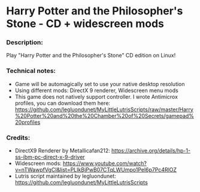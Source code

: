 # Harry Potter and the Philosopher's Stone - CD + widescreen mods
### Description:
Play "Harry Potter and the Philosopher's Stone" CD edition on Linux!
### Technical notes:
- Game will be automagically set to use your native desktop resolution
- Using different mods: DirectX 9 renderer, Widescreen menu mods
- This game does not natively support controller. I wrote Antimicrox profiles, you can download them here:
https://github.com/legluondunet/MyLittleLutrisScripts/raw/master/Harry%20Potter%20and%20the%20Chamber%20of%20Secrets/gamepad%20profiles
### Credits:
- DirectX9 Renderer by Metallicafan212: https://archive.org/details/hp-1-ss-ibm-pc-direct-x-9-driver
- Widescreen mods: https://www.youtube.com/watch?v=nTWawpfVgCI&list=PLIkBjPwB07CTqLWUmpo1Pel6p7Pc4RlOZ
- Lutris script maintained by legluondunet: https://github.com/legluondunet/MyLittleLutrisScripts
